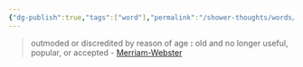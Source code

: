 ```yaml
---
{"dg-publish":true,"tags":["word"],"permalink":"/shower-thoughts/words/antiquated/","dgPassFrontmatter":true}
---
```


> outmoded or discredited by reason of age **:** old and no longer useful, popular, or accepted - [Merriam-Webster](https://www.merriam-webster.com/dictionary/antiquated)